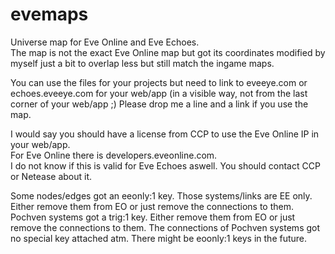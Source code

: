 # evemaps
Universe map for Eve Online and Eve Echoes.  
The map is not the exact Eve Online map but got its coordinates modified by myself just a bit to overlap less but still match the ingame maps.  

You can use the files for your projects but need to link to eveeye.com or echoes.eveeye.com for your web/app (in a visible way, not from the last corner of your web/app ;)
Please drop me a line and a link if you use the map.  

I would say you should have a license from CCP to use the Eve Online IP in your web/app.  
For Eve Online there is developers.eveonline.com.  
I do not know if this is valid for Eve Echoes aswell. You should contact CCP or Netease about it.  

Some nodes/edges got an eeonly:1 key. Those systems/links are EE only. Either remove them from EO or just remove the connections to them.
Pochven systems got a trig:1 key. Either remove them from EO or just remove the connections to them. The connections of Pochven systems got no special key attached atm.
There might be eoonly:1 keys in the future.  
